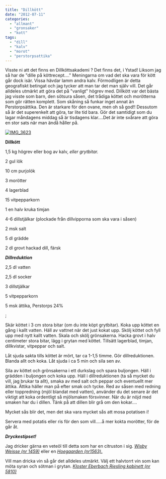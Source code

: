 ```yaml
---
title: "Dillkött"
date: "2012-07-11"
categories: 
  - "allmant"
  - "gronsaker"
  - "kott"
tags: 
  - "dill"
  - "kalv"
  - "morot"
  - "perstorpsattika"
---
```


Visste ni att det finns en Dillköttsakademi ? Det finns det, i Ystad! Liksom jag så har de "dille på köttrecept...." Meningarna om vad det ska vara för kött går dock isär. Vissa hävdar lamm andra kalv. Förmodligen är detta geografiskt betingat och jag tycker att man tar det man själv vill. Det går alldeles utmärkt att göra det på "vanligt" högrev med. Dillkött var det bästa jag visste som barn, den sötsura såsen, det trådiga köttet och morötterna som gör rätten komplett. Som skåning så funkar inget annat än Perstorpsättika. Den är starkare för den ovane, men oh så god!! Dessutom så är det superenkelt att göra, tar lite tid bara. Gör det samtidigt som du lagar måndagens middag så är tisdagens klar....Det är inte svårare att göra en stor sats när man ändå håller på.

[![](images/IMG_3623-1024x682.jpg "IMG_3623")](http://import.local/wp-content/uploads/2012/03/IMG_3623.jpg)

**Dillkött**

1,5 kg högrev eller bog av kalv, _eller grytbitar._

2 gul lök

10 cm purjolök

3 morötter

4 lagerblad

15 vitpepparkorn

1 en halv kruka timjan

4-6 dillstjälkar (plockade från dillvipporna som ska vara i såsen)

2 msk salt

5 dl grädde

2 dl grovt hackad dill, färsk

_**Dillreduktion**_

2,5 dl vatten

2,5 dl socker

3 dillstjälkar

5 vitpepparkorn

5 msk ättika, Perstorps 24%

;

Skär köttet i 3 cm stora bitar (om du inte köpt grytbitar). Koka upp köttet en gång i kallt vatten. Häll av vattnet när det just kokat upp. Skölj köttet och fyll upp med nytt kallt vatten. Skala och skölj grönsakerna. Hacka grovt i halv centimeter stora bitar, lägg i grytan med köttet. Tillsätt lagerblad, timjan, dillkvistar, vitpeppar och salt.

Låt sjuda sakta tills köttet är mört, tar ca 1-1,5 timme. Gör dillreduktionen. Blanda allt och koka. Låt sjuda i ca 5 min och sila sen av.

Sila av köttet och grönsakerna i ett durkslag och spara buljongen. Häll i grädden i buljongen och koka upp. Häll i dillreduktionen (ta så mycket du vill, jag brukar ta allt), smaka av med salt och peppar och eventuellt mer ättika. Ättika häller man på efter smak och tycke. Red av såsen med redning eller toppredning (mjöl blandat med vatten), använder du det senare är det viktigt att koka ordentligt så mjölsmaken försvinner. När du är nöjd med smaken har du i dillen. Tänk på att dillen blir grå om den kokar....

Mycket sås blir det, men det ska vara mycket sås att mosa potatisen i!

Servera med potatis eller ris för den som vill.....å mer kokta morötter, för de går åt.

_**Dryckestipset!**_

Jag dricker gärna en veteöl till detta som har en citruston i sig. [_Wisby Weisse (nr 1459)_](http://www.systembolaget.se/Sok-dryck/Dryck/?artikelId=516291&varuNr=1459&referringUrl=%2fglobalsok) eller en [_Hoegaarden (nr1563)_.](http://www.systembolaget.se/Sok-dryck/Dryck/?searchquery=1563&artikelId=34564&varuNr=1563&referringUrl=%2fTemplates%2fPublic%2fPages%2fGlobalSearchPage.aspx%3fsearchquery%3d1563%26id%3d1594%26epslanguage%3dsv)

Vill man dricka vin så går det alldeles utmärkt. Välj ett halvtorrt vin som kan möta syran och sötman i grytan. [_Kloster Eberbach Riesling kabinett (nr 5810)_](http://www.systembolaget.se/Sok-dryck/Dryck/?searchquery=5810&sortfield=Default&sortdirection=Ascending&hitsoffset=0&page=1&searchview=All&groupfiltersheader=Default&filters=searchquery%2c&artikelId=40814&varuNr=5810&referringUrl=%2fSok-dryck%2f%3fsearchquery%3d5810%26sortfield%3dDefault%26sortdirection%3dAscending%26hitsoffset%3d0%26page%3d1%26searchview%3dAll%26groupfiltersheader%3dDefault%26filters%3dsearchquery%252c)
